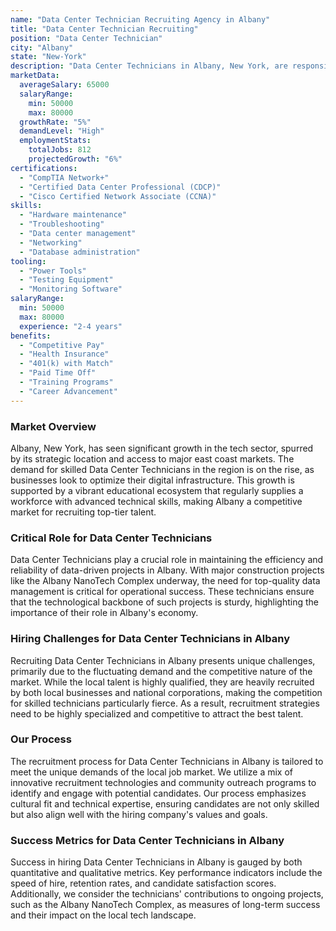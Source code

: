 ```yaml
---
name: "Data Center Technician Recruiting Agency in Albany"
title: "Data Center Technician Recruiting"
position: "Data Center Technician"
city: "Albany"
state: "New-York"
description: "Data Center Technicians in Albany, New York, are responsible for maintaining data center facilities and providing technical support to ensure smooth operation."
marketData:
  averageSalary: 65000
  salaryRange:
    min: 50000
    max: 80000
  growthRate: "5%"
  demandLevel: "High"
  employmentStats:
    totalJobs: 812
    projectedGrowth: "6%"
certifications:
  - "CompTIA Network+"
  - "Certified Data Center Professional (CDCP)"
  - "Cisco Certified Network Associate (CCNA)"
skills:
  - "Hardware maintenance"
  - "Troubleshooting"
  - "Data center management"
  - "Networking"
  - "Database administration"
tooling:
  - "Power Tools"
  - "Testing Equipment"
  - "Monitoring Software"
salaryRange:
  min: 50000
  max: 80000
  experience: "2-4 years"
benefits:
  - "Competitive Pay"
  - "Health Insurance"
  - "401(k) with Match"
  - "Paid Time Off"
  - "Training Programs"
  - "Career Advancement"
---
```


### Market Overview
Albany, New York, has seen significant growth in the tech sector, spurred by its strategic location and access to major east coast markets. The demand for skilled Data Center Technicians in the region is on the rise, as businesses look to optimize their digital infrastructure. This growth is supported by a vibrant educational ecosystem that regularly supplies a workforce with advanced technical skills, making Albany a competitive market for recruiting top-tier talent.

### Critical Role for Data Center Technicians
Data Center Technicians play a crucial role in maintaining the efficiency and reliability of data-driven projects in Albany. With major construction projects like the Albany NanoTech Complex underway, the need for top-quality data management is critical for operational success. These technicians ensure that the technological backbone of such projects is sturdy, highlighting the importance of their role in Albany's economy.

### Hiring Challenges for Data Center Technicians in Albany
Recruiting Data Center Technicians in Albany presents unique challenges, primarily due to the fluctuating demand and the competitive nature of the market. While the local talent is highly qualified, they are heavily recruited by both local businesses and national corporations, making the competition for skilled technicians particularly fierce. As a result, recruitment strategies need to be highly specialized and competitive to attract the best talent.

### Our Process
The recruitment process for Data Center Technicians in Albany is tailored to meet the unique demands of the local job market. We utilize a mix of innovative recruitment technologies and community outreach programs to identify and engage with potential candidates. Our process emphasizes cultural fit and technical expertise, ensuring candidates are not only skilled but also align well with the hiring company's values and goals.

### Success Metrics for Data Center Technicians in Albany
Success in hiring Data Center Technicians in Albany is gauged by both quantitative and qualitative metrics. Key performance indicators include the speed of hire, retention rates, and candidate satisfaction scores. Additionally, we consider the technicians' contributions to ongoing projects, such as the Albany NanoTech Complex, as measures of long-term success and their impact on the local tech landscape.